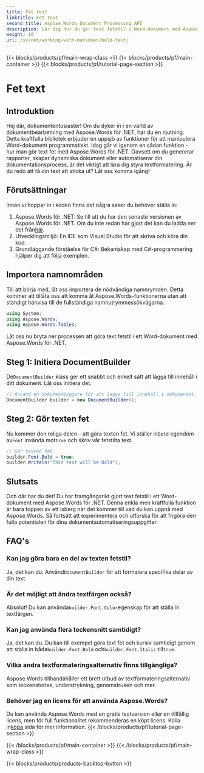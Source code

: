 ```yaml
---
title: Fet text
linktitle: Fet text
second_title: Aspose.Words Document Processing API
description: Lär dig hur du gör text fetstil i Word-dokument med Aspose.Words för .NET med vår steg-för-steg-guide. Perfekt för att automatisera din dokumentformatering.
weight: 10
url: /sv/net/working-with-markdown/bold-text/
---
```


{{< blocks/products/pf/main-wrap-class >}}
{{< blocks/products/pf/main-container >}}
{{< blocks/products/pf/tutorial-page-section >}}

# Fet text

## Introduktion

Hej där, dokumententusiaster! Om du dyker in i en värld av dokumentbearbetning med Aspose.Words för .NET, har du en njutning. Detta kraftfulla bibliotek erbjuder en uppsjö av funktioner för att manipulera Word-dokument programmatiskt. Idag går vi igenom en sådan funktion - hur man gör text fet med Aspose.Words för .NET. Oavsett om du genererar rapporter, skapar dynamiska dokument eller automatiserar din dokumentationsprocess, är det viktigt att lära dig styra textformatering. Är du redo att få din text att sticka ut? Låt oss komma igång!

## Förutsättningar

Innan vi hoppar in i koden finns det några saker du behöver ställa in:

1.  Aspose.Words för .NET: Se till att du har den senaste versionen av Aspose.Words för .NET. Om du inte redan har gjort det kan du ladda ner det från[här](https://releases.aspose.com/words/net/).
2. Utvecklingsmiljö: En IDE som Visual Studio för att skriva och köra din kod.
3. Grundläggande förståelse för C#: Bekantskap med C#-programmering hjälper dig att följa exemplen.

## Importera namnområden

Till att börja med, låt oss importera de nödvändiga namnrymden. Detta kommer att tillåta oss att komma åt Aspose.Words-funktionerna utan att ständigt hänvisa till de fullständiga namnutrymmessökvägarna.

```csharp
using System;
using Aspose.Words;
using Aspose.Words.Tables;
```

Låt oss nu bryta ner processen att göra text fetstil i ett Word-dokument med Aspose.Words för .NET.

## Steg 1: Initiera DocumentBuilder

 De`DocumentBuilder` klass ger ett snabbt och enkelt sätt att lägga till innehåll i ditt dokument. Låt oss initiera det.

```csharp
// Använd en dokumentbyggare för att lägga till innehåll i dokumentet.
DocumentBuilder builder = new DocumentBuilder();
```

## Steg 2: Gör texten fet

 Nu kommer den roliga delen - att göra texten fet. Vi ställer in`Bold` egendom av`Font` invända mot`true` och skriv vår fetstilta text.

```csharp
// Gör texten fet.
builder.Font.Bold = true;
builder.Writeln("This text will be Bold");
```

## Slutsats

Och där har du det! Du har framgångsrikt gjort text fetstil i ett Word-dokument med Aspose.Words för .NET. Denna enkla men kraftfulla funktion är bara toppen av ett isberg när det kommer till vad du kan uppnå med Aspose.Words. Så fortsätt att experimentera och utforska för att frigöra den fulla potentialen för dina dokumentautomatiseringsuppgifter.

## FAQ's

### Kan jag göra bara en del av texten fetstil?
 Ja, det kan du. Använd`DocumentBuilder` för att formatera specifika delar av din text.

### Är det möjligt att ändra textfärgen också?
 Absolut! Du kan använda`builder.Font.Color`egenskap för att ställa in textfärgen.

### Kan jag använda flera teckensnitt samtidigt?
 Ja, det kan du. Du kan till exempel göra text fet och kursiv samtidigt genom att ställa in båda`builder.Font.Bold` och`builder.Font.Italic` till`true`.

### Vilka andra textformateringsalternativ finns tillgängliga?
Aspose.Words tillhandahåller ett brett utbud av textformateringsalternativ som teckenstorlek, understrykning, genomstruken och mer.

### Behöver jag en licens för att använda Aspose.Words?
 Du kan använda Aspose.Words med en gratis testversion eller en tillfällig licens, men för full funktionalitet rekommenderas en köpt licens. Kolla in[köpa](https://purchase.aspose.com/buy) sida för mer information.
{{< /blocks/products/pf/tutorial-page-section >}}

{{< /blocks/products/pf/main-container >}}
{{< /blocks/products/pf/main-wrap-class >}}

{{< blocks/products/products-backtop-button >}}
